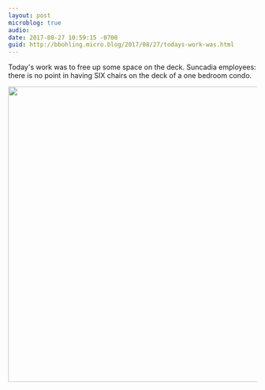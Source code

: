```yaml
---
layout: post
microblog: true
audio: 
date: 2017-08-27 10:59:15 -0700
guid: http://bbohling.micro.blog/2017/08/27/todays-work-was.html
---
```

Today's work was to free up some space on the deck. Suncadia employees: there is no point in having SIX chairs on the deck of a one bedroom condo.

<img src="http://bbohling.micro.blog/uploads/2017/09b39f0fc2.jpg" width="600" height="600" />
